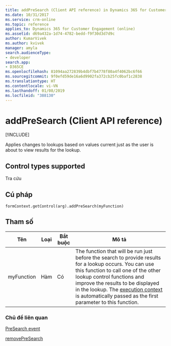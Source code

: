 ```yaml
---
title: addPreSearch (Client API reference) in Dynamics 365 for Customer Engagement| MicrosoftDocs
ms.date: 10/31/2017
ms.service: crm-online
ms.topic: reference
applies_to: Dynamics 365 for Customer Engagement (online)
ms.assetid: d69a432a-1d74-4782-bedd-f9f30d3d7d9c
author: KumarVivek
ms.author: kvivek
manager: amyla
search.audienceType:
- developer
search.app:
- D365CE
ms.openlocfilehash: 81094aa272839b4dbf7b4778f80a4f4062bc6f66
ms.sourcegitcommit: 9f0efd59de16a6d9902fa372cb25fc0baf1c2838
ms.translationtype: HT
ms.contentlocale: vi-VN
ms.lasthandoff: 01/08/2019
ms.locfileid: "388130"
---
```

# <a name="addpresearch-client-api-reference"></a>addPreSearch (Client API reference)

[!INCLUDE[](../../../../includes/cc_applies_to_update_9_0_0.md)]

Applies changes to lookups based on values current just as the user is about to view results for the lookup.

## <a name="control-types-supported"></a>Control types supported

Tra cứu

## <a name="syntax"></a>Cú pháp

`formContext.getControl(arg).addPreSearch(myFunction)`

## <a name="parameters"></a>Tham số

|Tên | Loại | Bắt buộc | Mô tả|
|--|--|--|--|
|myFunction |Hàm |Có| The function that will be run just before the search to provide results for a lookup occurs. You can use this function to call one of the other lookup control functions and improve the results to be displayed in the lookup. The [execution context](../../clientapi-execution-context.md) is automatically passed as the first parameter to this function.|

### <a name="related-topics"></a>Chủ đề liên quan

[PreSearch event](../events/PreSearch.md)

[removePreSearch](removePreSearch.md) 


